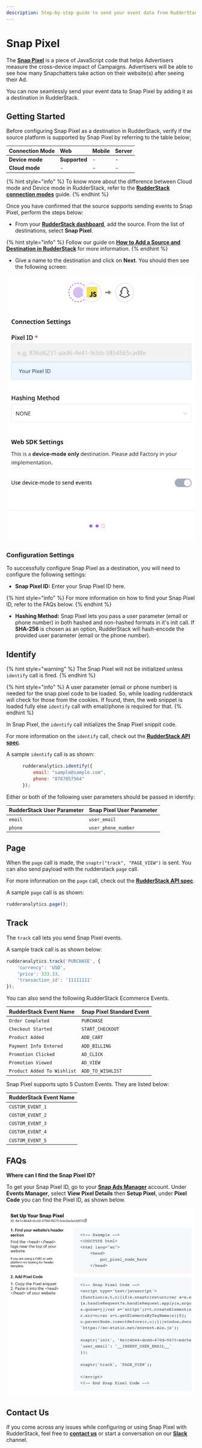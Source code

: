 ```yaml
---
description: Step-by-step guide to send your event data from RudderStack to Snap Pixel.
---
```


# Snap Pixel

The [**Snap Pixel**](https://ads.snapchat.com/) is a piece of JavaScript code that helps Advertisers measure the cross-device impact of Campaigns. Advertisers will be able to see how many Snapchatters take action on their website(s) after seeing their Ad.

You can now seamlessly send your event data to Snap Pixel by adding it as a destination in RudderStack.

## Getting Started

Before configuring Snap Pixel as a destination in RudderStack, verify if the source platform is supported by Snap Pixel by referring to the table below: ̦

| **Connection Mode** | **Web**       | **Mobile** | **Server** |
| :------------------ | :------------ | :--------- | :--------- |
| **Device mode**     | **Supported** | -          | -          |
| **Cloud mode**      | -             | -          | -          |

{% hint style="info" %}
To know more about the difference between Cloud mode and Device mode in RudderStack, refer to the [**RudderStack connection modes**](https://docs.rudderstack.com/get-started/rudderstack-connection-modes) guide.
{% endhint %}

Once you have confirmed that the source supports sending events to Snap Pixel, perform the steps below:

* From your [**RudderStack dashboard**](https://app.rudderstack.com/), add the source. From the list of destinations, select **Snap Pixel**.

{% hint style="info" %}
Follow our guide on [**How to Add a Source and Destination in RudderStack**](https://docs.rudderstack.com/how-to-guides/adding-source-and-destination-rudderstack) for more information.
{% endhint %}

* Give a name to the destination and click on **Next**. You should then see the following screen:

![](../../.gitbook/assets/SnapPixel-1.png)

### Configuration Settings

To successfully configure Snap Pixel as a destination, you will need to configure the following settings:

* **Snap Pixel ID:** Enter your Snap Pixel ID here.

{% hint style="info" %}
For more information on how to find your Snap Pixel ID, refer to the FAQs below.
{% endhint %}

* **Hashing Method:** Snap Pixel lets you pass a user parameter (email or phone number) in both hashed and non-hashed formats in it's init call. If **SHA-256** is chosen as an option, RudderStack will hash-encode the provided user parameter (email or the phone number).

## Identify

{% hint style="warning" %}
The Snap Pixel will not be initialized unless `identify` call is fired.
{% endhint %}

{% hint style="info" %}
A user parameter (email or phone number) is needed for the snap pixel code to be loaded. So, while loading rudderstack will check for those from the cookies. If found, then, the web snippet is loaded fully else `identify` call with email/phone is required for that.
{% endhint %}

In Snap Pixel, the `identify` call initializes the Snap Pixel snippit code.

For more information on the `identify` call, check out the [**RudderStack API spec**](https://docs.rudderstack.com/rudderstack-api/rudderstack-spec/identify).

A sample `identify` call is as shown:

```javascript
      rudderanalytics.identify({
          email: "sample@sample.com",
          phone: "8787857564"
      });
```

Either or both of the following user parameters should be passed in identify:

| **RudderStack User Parameter**  | **Snap Pixel User Parameter** |
| :-------------------------- | :---------------------------- |
| `email` | `user_email` |
| `phone` | `user_phone_number` |

## Page

When the `page` call is made, the `snaptr("track", "PAGE_VIEW")` is sent.
You can also send payload with the rudderstack `page` call.

For more information on the `page` call, check out the [**RudderStack API spec**](https://docs.rudderstack.com/rudderstack-api/rudderstack-spec/page).

A sample `page` call is as shown:

```javascript
rudderanalytics.page();
```

## Track

The `track` call lets you send Snap Pixel events.

A sample track call is as shown below:

```javascript
rudderanalytics.track('PURCHASE', {
    'currency': 'USD',
    'price': 333.33,
    'transaction_id': '11111111'
});
```

You can also send the following RudderStack Ecommerce Events.

| **RudderStack Event Name**  | **Snap Pixel Standard Event** |
| :-------------------------- | :---------------------------- |
| `Order Completed` | `PURCHASE` |
| `Checkout Started` | `START_CHECKOUT` |
| `Product Added` | `ADD_CART` |
| `Payment Info Entered` | `ADD_BILLING` |
| `Promotion Clicked` | `AD_CLICK` |
| `Promotion Viewed` | `AD_VIEW` |
| `Product Added To Wishlist` | `ADD_TO_WISHLIST` |

Snap Pixel supports upto 5 Custom Events. They are listed below:

| **RudderStack Event Name**  |
| :-------------------------- |
| `CUSTOM_EVENT_1` |
| `CUSTOM_EVENT_2` |
| `CUSTOM_EVENT_3` |
| `CUSTOM_EVENT_4` |
| `CUSTOM_EVENT_5` |

## FAQs

**Where can I find the Snap Pixel ID?**

To get your Snap Pixel ID, go to your [**Snap Ads Manager**](https://ads.snapchat.com/) account. Under **Events Manager**, select **View Pixel Details** then **Setup Pixel**, under **Pixel Code** you can find the Pixel ID, as shown below.

![](../../.gitbook/assets/SnapPixel-2.png)

## Contact Us

If you come across any issues while configuring or using Snap Pixel with RudderStack, feel free to [**contact us**](mailto:%20docs@rudderstack.com) or start a conversation on our [**Slack**](https://resources.rudderstack.com/join-rudderstack-slack) channel.
